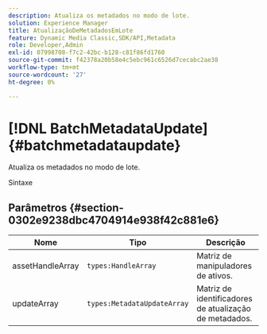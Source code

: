 ```yaml
---
description: Atualiza os metadados no modo de lote.
solution: Experience Manager
title: AtualizaçãoDeMetadadosEmLote
feature: Dynamic Media Classic,SDK/API,Metadata
role: Developer,Admin
exl-id: 07998708-f7c2-42bc-b128-c81f86fd1760
source-git-commit: f42378a20b58e4c5ebc961c6526d7cecabc2ae38
workflow-type: tm+mt
source-wordcount: '27'
ht-degree: 0%

---
```


# [!DNL BatchMetadataUpdate]{#batchmetadataupdate}

Atualiza os metadados no modo de lote.

Sintaxe

## Parâmetros {#section-0302e9238dbc4704914e938f42c881e6}

| Nome | Tipo | Descrição |
|---|---|---|
| assetHandleArray | `types:HandleArray` | Matriz de manipuladores de ativos. |
| updateArray | `types:MetadataUpdateArray` | Matriz de identificadores de atualização de metadados. |
